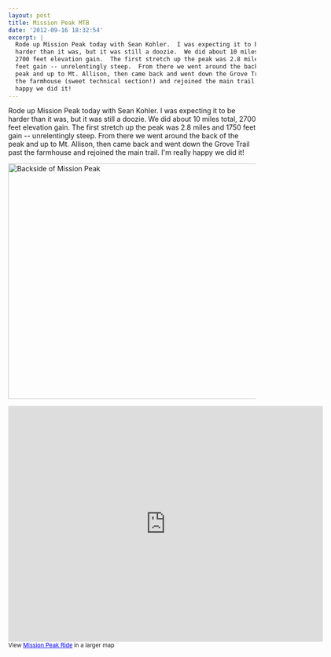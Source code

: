 ```yaml
---
layout: post
title: Mission Peak MTB
date: '2012-09-16 18:32:54'
excerpt: |
  Rode up Mission Peak today with Sean Kohler.  I was expecting it to be
  harder than it was, but it was still a doozie.  We did about 10 miles total,
  2700 feet elevation gain.  The first stretch up the peak was 2.8 miles and 1750
  feet gain -- unrelentingly steep.  From there we went around the back of the
  peak and up to Mt. Allison, then came back and went down the Grove Trail past
  the farmhouse (sweet technical section!) and rejoined the main trail.  I'm really
  happy we did it!
---
```

Rode up Mission Peak today with Sean Kohler.  I was expecting it to be harder than it was, but it was still a doozie.  We did about 10 miles total, 2700 feet elevation gain.  The first stretch up the peak was 2.8 miles and 1750 feet gain -- unrelentingly steep.  From there we went around the back of the peak and up to Mt. Allison, then came back and went down the Grove Trail past the farmhouse and rejoined the main trail.  I'm really happy we did it!

<a href="http://www.flickr.com/photos/thenobot/7992854283/" title="Backside of Mission Peak by thenobot, on Flickr"><img src="https://farm9.staticflickr.com/8295/7992854283_e4ed5a85e0_z.jpg" width="640" height="480" alt="Backside of Mission Peak"></a>

<iframe width="640" height="480" frameborder="0" scrolling="no" marginheight="0" marginwidth="0" src="https://maps.google.com/maps/ms?msa=0&amp;msid=204175310944031498999.0004c9d5dd616904acad7&amp;ie=UTF8&amp;t=p&amp;ll=37.508228,-121.890478&amp;spn=0.032682,0.054846&amp;z=14&amp;output=embed"></iframe><br /><small>View <a href="https://maps.google.com/maps/ms?msa=0&amp;msid=204175310944031498999.0004c9d5dd616904acad7&amp;ie=UTF8&amp;t=p&amp;ll=37.508228,-121.890478&amp;spn=0.032682,0.054846&amp;z=14&amp;source=embed" style="color:#0000FF;text-align:left">Mission Peak Ride</a> in a larger map</small>
